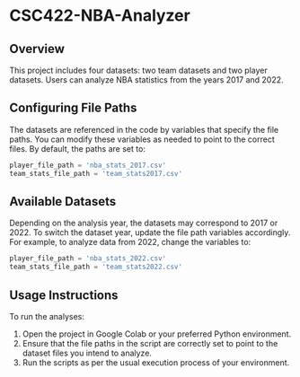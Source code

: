 # CSC422-NBA-Analyzer

## Overview
This project includes four datasets: two team datasets and two player datasets. Users can analyze NBA statistics from the years 2017 and 2022.

## Configuring File Paths
The datasets are referenced in the code by variables that specify the file paths. You can modify these variables as needed to point to the correct files. By default, the paths are set to:

```python
player_file_path = 'nba_stats_2017.csv'
team_stats_file_path = 'team_stats2017.csv'
```

## Available Datasets
Depending on the analysis year, the datasets may correspond to 2017 or 2022. To switch the dataset year, update the file path variables accordingly. For example, to analyze data from 2022, change the variables to:

```python
player_file_path = 'nba_stats_2022.csv'
team_stats_file_path = 'team_stats2022.csv'
```

## Usage Instructions
To run the analyses:

1. Open the project in Google Colab or your preferred Python environment.
2. Ensure that the file paths in the script are correctly set to point to the dataset files you intend to analyze.
3. Run the scripts as per the usual execution process of your environment.


